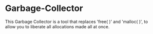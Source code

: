 # Garbage-Collector
This Garbage Collector is a tool that replaces 'free( )' and 'malloc( )', to allow you to liberate all allocations made all at once.
